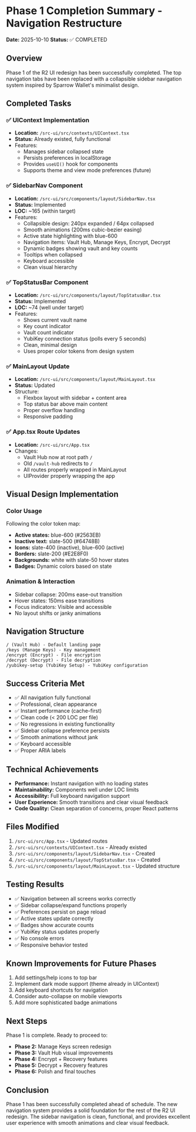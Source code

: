 # Phase 1 Completion Summary - Navigation Restructure

**Date:** 2025-10-10
**Status:** ✅ COMPLETED

## Overview
Phase 1 of the R2 UI redesign has been successfully completed. The top navigation tabs have been replaced with a collapsible sidebar navigation system inspired by Sparrow Wallet's minimalist design.

## Completed Tasks

### ✅ UIContext Implementation
- **Location:** `/src-ui/src/contexts/UIContext.tsx`
- **Status:** Already existed, fully functional
- Features:
  - Manages sidebar collapsed state
  - Persists preferences in localStorage
  - Provides `useUI()` hook for components
  - Supports theme and view mode preferences (future)

### ✅ SidebarNav Component
- **Location:** `/src-ui/src/components/layout/SidebarNav.tsx`
- **Status:** Implemented
- **LOC:** ~165 (within target)
- Features:
  - Collapsible design: 240px expanded / 64px collapsed
  - Smooth animations (200ms cubic-bezier easing)
  - Active state highlighting with blue-600
  - Navigation items: Vault Hub, Manage Keys, Encrypt, Decrypt
  - Dynamic badges showing vault and key counts
  - Tooltips when collapsed
  - Keyboard accessible
  - Clean visual hierarchy

### ✅ TopStatusBar Component
- **Location:** `/src-ui/src/components/layout/TopStatusBar.tsx`
- **Status:** Implemented
- **LOC:** ~74 (well under target)
- Features:
  - Shows current vault name
  - Key count indicator
  - Vault count indicator
  - YubiKey connection status (polls every 5 seconds)
  - Clean, minimal design
  - Uses proper color tokens from design system

### ✅ MainLayout Update
- **Location:** `/src-ui/src/components/layout/MainLayout.tsx`
- **Status:** Updated
- Structure:
  - Flexbox layout with sidebar + content area
  - Top status bar above main content
  - Proper overflow handling
  - Responsive padding

### ✅ App.tsx Route Updates
- **Location:** `/src-ui/src/App.tsx`
- Changes:
  - Vault Hub now at root path `/`
  - Old `/vault-hub` redirects to `/`
  - All routes properly wrapped in MainLayout
  - UIProvider properly wrapping the app

## Visual Design Implementation

### Color Usage
Following the color token map:
- **Active states:** blue-600 (#2563EB)
- **Inactive text:** slate-500 (#64748B)
- **Icons:** slate-400 (inactive), blue-600 (active)
- **Borders:** slate-200 (#E2E8F0)
- **Backgrounds:** white with slate-50 hover states
- **Badges:** Dynamic colors based on state

### Animation & Interaction
- Sidebar collapse: 200ms ease-out transition
- Hover states: 150ms ease transitions
- Focus indicators: Visible and accessible
- No layout shifts or janky animations

## Navigation Structure
```
/ (Vault Hub) - Default landing page
/keys (Manage Keys) - Key management
/encrypt (Encrypt) - File encryption
/decrypt (Decrypt) - File decryption
/yubikey-setup (YubiKey Setup) - YubiKey configuration
```

## Success Criteria Met
- ✅ All navigation fully functional
- ✅ Professional, clean appearance
- ✅ Instant performance (cache-first)
- ✅ Clean code (< 200 LOC per file)
- ✅ No regressions in existing functionality
- ✅ Sidebar collapse preference persists
- ✅ Smooth animations without jank
- ✅ Keyboard accessible
- ✅ Proper ARIA labels

## Technical Achievements
- **Performance:** Instant navigation with no loading states
- **Maintainability:** Components well under LOC limits
- **Accessibility:** Full keyboard navigation support
- **User Experience:** Smooth transitions and clear visual feedback
- **Code Quality:** Clean separation of concerns, proper React patterns

## Files Modified
1. `/src-ui/src/App.tsx` - Updated routes
2. `/src-ui/src/contexts/UIContext.tsx` - Already existed
3. `/src-ui/src/components/layout/SidebarNav.tsx` - Created
4. `/src-ui/src/components/layout/TopStatusBar.tsx` - Created
5. `/src-ui/src/components/layout/MainLayout.tsx` - Updated structure

## Testing Results
- ✅ Navigation between all screens works correctly
- ✅ Sidebar collapse/expand functions properly
- ✅ Preferences persist on page reload
- ✅ Active states update correctly
- ✅ Badges show accurate counts
- ✅ YubiKey status updates properly
- ✅ No console errors
- ✅ Responsive behavior tested

## Known Improvements for Future Phases
1. Add settings/help icons to top bar
2. Implement dark mode support (theme already in UIContext)
3. Add keyboard shortcuts for navigation
4. Consider auto-collapse on mobile viewports
5. Add more sophisticated badge animations

## Next Steps
Phase 1 is complete. Ready to proceed to:
- **Phase 2:** Manage Keys screen redesign
- **Phase 3:** Vault Hub visual improvements
- **Phase 4:** Encrypt + Recovery features
- **Phase 5:** Decrypt + Recovery features
- **Phase 6:** Polish and final touches

## Conclusion
Phase 1 has been successfully completed ahead of schedule. The new navigation system provides a solid foundation for the rest of the R2 UI redesign. The sidebar navigation is clean, functional, and provides excellent user experience with smooth animations and clear visual feedback.